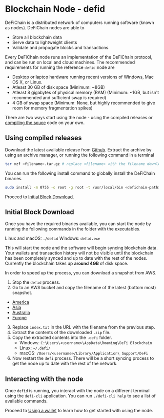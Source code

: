 # Blockchain Node - defid

DeFiChain is a distributed network of computers running software (known as nodes).
DeFiChain nodes are able to

- Store all blockchain data
- Serve data to lightweight clients
- Validate and propogate blocks and transactions

Every DeFiChain node runs an implementation of the DeFiChain protocol, and can be run on local and cloud machines. The recommended requirements for running the reference `defid` node are

- Desktop or laptop hardware running recent versions of Windows, Mac OS X, or Linux.
- Atleast 30 GB of disk space (Minimum: ~8GB)
- Atleast 8 gigabytes of physical memory (RAM) (Minimum: ~1GB, but isn't recommended and sufficient swap is required)
- 4 GB of swap space (Minimum: None, but highly recommended to give room for memory fragmentation spikes)

There are two ways start using the node - using the compiled releases or [compiling the souce](./compiling.md) code on your own.

## Using compiled releases

Download the latest available release from [Github](https://github.com/DeFiCh/ain/releases). Extract the archive by using an archive manager, or running the following command in a terminal

```bash
tar xzf <filename>.tar.gz # replace <filename> with the filename downloaded file
```

You can run the following install command to globally install the DeFiChain binaries.

```bash
sudo install -m 0755 -o root -g root -t /usr/local/bin <defichain-path>/bin/* # replace <defichain-path> with the path to the root of the extracted folder
```

Proceed to [Initial Block Download](#initial-block-download).

## Initial Block Download

Once you have the required binaries available, you can start the node by running the following commands in the folder with the executables.

Linux and macOS: `./defid`
Windows: `defid.exe`

This will start the node and the software will begin syncing blockchain data. Your wallets and transaction history will not be visible until the blockchain has been completely synced and up to date with the rest of the nodes. Currently the blockchain takes up **around 4GB** of disk space.

In order to speed up the process, you can download a snapshot from AWS.

1. Stop the `defid` process.
2. Go to an AWS bucket and copy the filename of the latest (bottom most) snapshot.

- [America](https://defi-snapshots-us.s3.amazonaws.com/index.txt)
- [Asia](https://defi-snapshots.s3.ap-southeast-1.amazonaws.com/index.txt)
- [Australia](https://defi-snapshots-sydney.s3.ap-southeast-2.amazonaws.com/index.txt)
- [Europe](https://defi-snapshots-europe.s3.eu-central-1.amazonaws.com/index.txt)

3. Replace `index.txt` in the URL with the filename from the previous step.
4. Extract the contents of the downloaded `.zip` file.
5. Copy the extracted contents into the `.defi` folder.
   - Windows: `C:\Users\<username>\AppData\Roaming\DeFi Blockchain`
   - Linux: `~/.defi/`
   - macOS: `/Users/<username>/Library/Application\ Support/DeFi`
6. Now restart the `defi` process. There will be a short syncing process to get the node up to date with the rest of the network.

## Interacting with the node

Once `defid` is running, you interact with the node on a different terminal using the `defi-cli` application. You can run `./defi-cli help` to see a list of available commands.

Proceed to [Using a wallet](./node/wallet.md) to learn how to get started with using the node.
